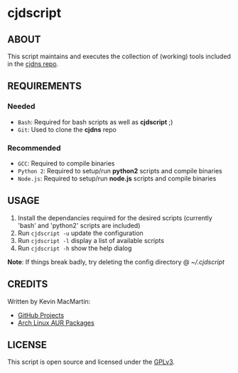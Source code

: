 # cjdscript #

## ABOUT ##

This script maintains and executes the collection of (working) tools included in the [cjdns repo](https://github.com/cjdelisle/cjdns).

## REQUIREMENTS ##

### Needed ###

* `Bash`: Required for bash scripts as well as **cjdscript** ;)
* `Git`: Used to clone the **cjdns** repo

### Recommended ###

* `GCC`: Required to compile binaries
* `Python 2`: Required to setup/run **python2** scripts and compile binaries
* `Node.js`: Required to setup/run **node.js** scripts and compile binaries

## USAGE ##

1. Install the dependancies required for the desired scripts (currently 'bash' and 'python2' scripts are included)
4. Run `cjdscript -u` update the configuration
2. Run `cjdscript -l` display a list of available scripts
3. Run `cjdscript -h` show the help dialog

**Note**: If things break badly, try deleting the config directory @ _~/.cjdscript_

## CREDITS ##

Written by Kevin MacMartin:

* [GitHub Projects](https://github.com/prurigro)
* [Arch Linux AUR Packages](https://aur.archlinux.org/packages/?SeB=m&K=prurigro)

## LICENSE ##

This script is open source and licensed under the [GPLv3](http://www.gnu.org/copyleft/gpl.html).
